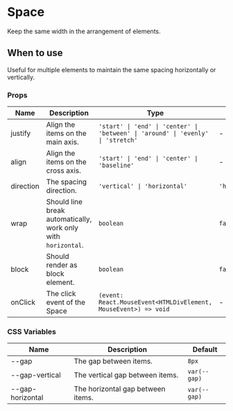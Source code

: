 # Space

Keep the same width in the arrangement of elements.

## When to use

Useful for multiple elements to maintain the same spacing horizontally or vertically.
<code src="./demos/demo1.tsx"></code>

### Props

| Name      | Description                                                   | Type                                                                             | Default        |
| --------- | ------------------------------------------------------------- | -------------------------------------------------------------------------------- | -------------- |
| justify   | Align the items on the main axis.                             | `'start' \| 'end' \| 'center' \| 'between' \| 'around' \| 'evenly' \| 'stretch'` | -              |
| align     | Align the items on the cross axis.                            | `'start' \| 'end' \| 'center' \| 'baseline'`                                     | -              |
| direction | The spacing direction.                                        | `'vertical' \| 'horizontal'`                                                     | `'horizontal'` |
| wrap      | Should line break automatically, work only with `horizontal`. | `boolean`                                                                        | `false`        |
| block     | Should render as block element.                               | `boolean`                                                                        | `false`        |
| onClick   | The click event of the Space                                  | `(event: React.MouseEvent<HTMLDivElement, MouseEvent>) => void`                  | -              |

### CSS Variables

| Name             | Description                       | Default      |
| ---------------- | --------------------------------- | ------------ |
| --gap            | The gap between items.            | `8px`        |
| --gap-vertical   | The vertical gap between items.   | `var(--gap)` |
| --gap-horizontal | The horizontal gap between items. | `var(--gap)` |
